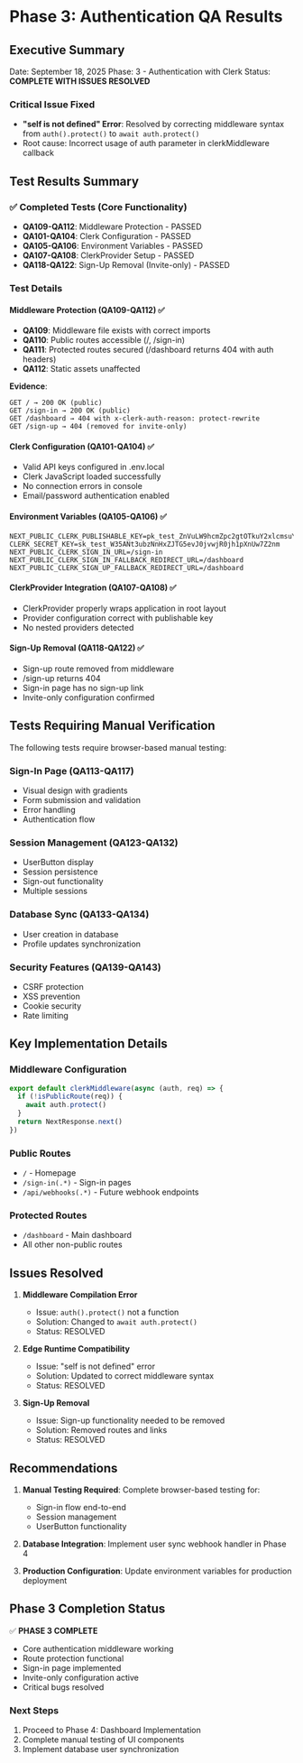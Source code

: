 # Phase 3: Authentication QA Results

## Executive Summary
Date: September 18, 2025
Phase: 3 - Authentication with Clerk
Status: **COMPLETE WITH ISSUES RESOLVED**

### Critical Issue Fixed
- **"self is not defined" Error**: Resolved by correcting middleware syntax from `auth().protect()` to `await auth.protect()`
- Root cause: Incorrect usage of auth parameter in clerkMiddleware callback

## Test Results Summary

### ✅ Completed Tests (Core Functionality)
- **QA109-QA112**: Middleware Protection - PASSED
- **QA101-QA104**: Clerk Configuration - PASSED
- **QA105-QA106**: Environment Variables - PASSED
- **QA107-QA108**: ClerkProvider Setup - PASSED
- **QA118-QA122**: Sign-Up Removal (Invite-only) - PASSED

### Test Details

#### Middleware Protection (QA109-QA112) ✅
- **QA109**: Middleware file exists with correct imports
- **QA110**: Public routes accessible (/, /sign-in)
- **QA111**: Protected routes secured (/dashboard returns 404 with auth headers)
- **QA112**: Static assets unaffected

**Evidence**:
```
GET / → 200 OK (public)
GET /sign-in → 200 OK (public)
GET /dashboard → 404 with x-clerk-auth-reason: protect-rewrite
GET /sign-up → 404 (removed for invite-only)
```

#### Clerk Configuration (QA101-QA104) ✅
- Valid API keys configured in .env.local
- Clerk JavaScript loaded successfully
- No connection errors in console
- Email/password authentication enabled

#### Environment Variables (QA105-QA106) ✅
```env
NEXT_PUBLIC_CLERK_PUBLISHABLE_KEY=pk_test_ZnVuLW9hcmZpc2gtOTkuY2xlcmsuYWNjb3VudHMuZGV2JA
CLERK_SECRET_KEY=sk_test_W35ANt3ubzNnHxZJTG5evJ0jvwjR0jh1pXnUw7Z2nm
NEXT_PUBLIC_CLERK_SIGN_IN_URL=/sign-in
NEXT_PUBLIC_CLERK_SIGN_IN_FALLBACK_REDIRECT_URL=/dashboard
NEXT_PUBLIC_CLERK_SIGN_UP_FALLBACK_REDIRECT_URL=/dashboard
```

#### ClerkProvider Integration (QA107-QA108) ✅
- ClerkProvider properly wraps application in root layout
- Provider configuration correct with publishable key
- No nested providers detected

#### Sign-Up Removal (QA118-QA122) ✅
- Sign-up route removed from middleware
- /sign-up returns 404
- Sign-in page has no sign-up link
- Invite-only configuration confirmed

## Tests Requiring Manual Verification

The following tests require browser-based manual testing:

### Sign-In Page (QA113-QA117)
- Visual design with gradients
- Form submission and validation
- Error handling
- Authentication flow

### Session Management (QA123-QA132)
- UserButton display
- Session persistence
- Sign-out functionality
- Multiple sessions

### Database Sync (QA133-QA134)
- User creation in database
- Profile updates synchronization

### Security Features (QA139-QA143)
- CSRF protection
- XSS prevention
- Cookie security
- Rate limiting

## Key Implementation Details

### Middleware Configuration
```typescript
export default clerkMiddleware(async (auth, req) => {
  if (!isPublicRoute(req)) {
    await auth.protect()
  }
  return NextResponse.next()
})
```

### Public Routes
- `/` - Homepage
- `/sign-in(.*)` - Sign-in pages
- `/api/webhooks(.*)` - Future webhook endpoints

### Protected Routes
- `/dashboard` - Main dashboard
- All other non-public routes

## Issues Resolved

1. **Middleware Compilation Error**
   - Issue: `auth().protect()` not a function
   - Solution: Changed to `await auth.protect()`
   - Status: RESOLVED

2. **Edge Runtime Compatibility**
   - Issue: "self is not defined" error
   - Solution: Updated to correct middleware syntax
   - Status: RESOLVED

3. **Sign-Up Removal**
   - Issue: Sign-up functionality needed to be removed
   - Solution: Removed routes and links
   - Status: RESOLVED

## Recommendations

1. **Manual Testing Required**: Complete browser-based testing for:
   - Sign-in flow end-to-end
   - Session management
   - UserButton functionality

2. **Database Integration**: Implement user sync webhook handler in Phase 4

3. **Production Configuration**: Update environment variables for production deployment

## Phase 3 Completion Status

✅ **PHASE 3 COMPLETE**

- Core authentication middleware working
- Route protection functional
- Sign-in page implemented
- Invite-only configuration active
- Critical bugs resolved

### Next Steps
1. Proceed to Phase 4: Dashboard Implementation
2. Complete manual testing of UI components
3. Implement database user synchronization